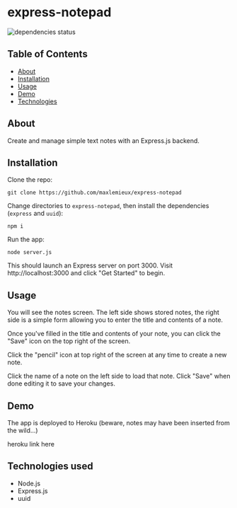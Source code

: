 # express-notepad
![dependencies status](https://img.shields.io/david/maxlemieux/express-notepad?style=for-the-badge)

## Table of Contents
* [About](#about)
* [Installation](#installation)
* [Usage](#usage)
* [Demo](#demo)
* [Technologies](#technologies)

## About
Create and manage simple text notes with an Express.js backend.

## Installation
Clone the repo:

`git clone https://github.com/maxlemieux/express-notepad`

Change directories to `express-notepad`, then install the dependencies (`express` and `uuid`):

`npm i`

Run the app:

`node server.js`

This should launch an Express server on port 3000. Visit http://localhost:3000 and click "Get Started" to begin.


## Usage

You will see the notes screen. The left side shows stored notes, the right side is a simple form allowing you to enter the title and contents of a note. 

Once you've filled in the title and contents of your note, you can click the "Save" icon on the top right of the screen.

Click the "pencil" icon at top right of the screen at any time to create a new note.

Click the name of a note on the left side to load that note. Click "Save" when done editing it to save your changes.

## Demo
The app is deployed to Heroku (beware, notes may have been inserted from the wild...)

heroku link here



## Technologies used
* Node.js
* Express.js
* uuid